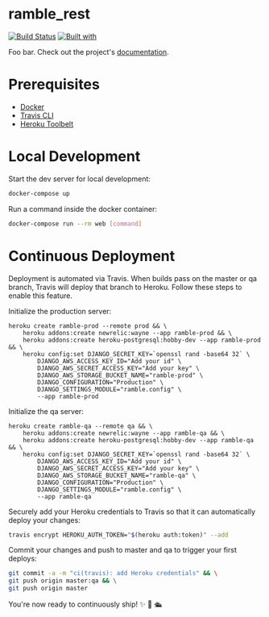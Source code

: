# ramble_rest

[![Build Status](https://travis-ci.org/endermanapm/ramble_rest.svg?branch=master)](https://travis-ci.org/endermanapm/ramble_rest)
[![Built with](https://img.shields.io/badge/Built_with-Cookiecutter_Django_Rest-F7B633.svg)](https://github.com/agconti/cookiecutter-django-rest)

Foo bar. Check out the project's [documentation](http://endermanapm.github.io/ramble_rest/).

# Prerequisites

- [Docker](https://docs.docker.com/docker-for-mac/install/)  
- [Travis CLI](http://blog.travis-ci.com/2013-01-14-new-client/)
- [Heroku Toolbelt](https://toolbelt.heroku.com/)

# Local Development

Start the dev server for local development:
```bash
docker-compose up
```

Run a command inside the docker container:

```bash
docker-compose run --rm web [command]
```

# Continuous Deployment

Deployment is automated via Travis. When builds pass on the master or qa branch, Travis will deploy that branch to Heroku. Follow these steps to enable this feature.

Initialize the production server:

```
heroku create ramble-prod --remote prod && \
    heroku addons:create newrelic:wayne --app ramble-prod && \
    heroku addons:create heroku-postgresql:hobby-dev --app ramble-prod && \
    heroku config:set DJANGO_SECRET_KEY=`openssl rand -base64 32` \
        DJANGO_AWS_ACCESS_KEY_ID="Add your id" \
        DJANGO_AWS_SECRET_ACCESS_KEY="Add your key" \
        DJANGO_AWS_STORAGE_BUCKET_NAME="ramble-prod" \
        DJANGO_CONFIGURATION="Production" \
        DJANGO_SETTINGS_MODULE="ramble.config" \
        --app ramble-prod
```

Initialize the qa server:

```
heroku create ramble-qa --remote qa && \
    heroku addons:create newrelic:wayne --app ramble-qa && \
    heroku addons:create heroku-postgresql:hobby-dev --app ramble-qa && \
    heroku config:set DJANGO_SECRET_KEY=`openssl rand -base64 32` \
        DJANGO_AWS_ACCESS_KEY_ID="Add your id" \
        DJANGO_AWS_SECRET_ACCESS_KEY="Add your key" \
        DJANGO_AWS_STORAGE_BUCKET_NAME="ramble-qa" \
        DJANGO_CONFIGURATION="Production" \
        DJANGO_SETTINGS_MODULE="ramble.config" \
        --app ramble-qa
```

Securely add your Heroku credentials to Travis so that it can automatically deploy your changes:

```bash
travis encrypt HEROKU_AUTH_TOKEN="$(heroku auth:token)" --add
```

Commit your changes and push to master and qa to trigger your first deploys:

```bash
git commit -a -m "ci(travis): add Heroku credentials" && \
git push origin master:qa && \
git push origin master
```

You're now ready to continuously ship! ✨ 💅 🛳
